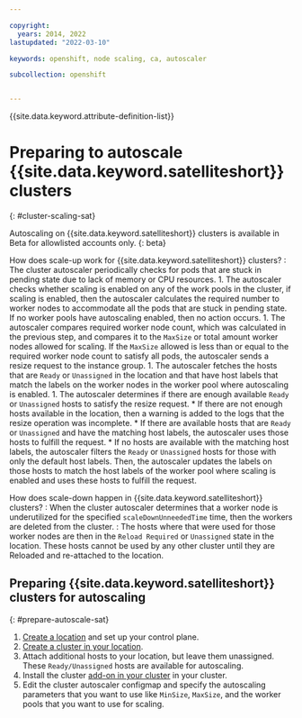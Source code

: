 ```yaml
---

copyright: 
  years: 2014, 2022
lastupdated: "2022-03-10"

keywords: openshift, node scaling, ca, autoscaler

subcollection: openshift


---
```


{{site.data.keyword.attribute-definition-list}}

# Preparing to autoscale {{site.data.keyword.satelliteshort}} clusters
{: #cluster-scaling-sat}

Autoscaling on {{site.data.keyword.satelliteshort}} clusters is available in Beta for allowlisted accounts only.
{: beta}

How does scale-up work for {{site.data.keyword.satelliteshort}} clusters?
:   The cluster autoscaler periodically checks for pods that are stuck in pending state due to lack of memory or CPU resources. 
    1. The autoscaler checks whether scaling is enabled on any of the work pools in the cluster, if scaling is enabled, then the autoscaler calculates the required number to worker nodes to accommodate all the pods that are stuck in pending state. If no worker pools have autoscaling enabled, then no action occurs.
    1. The autoscaler compares required worker node count, which was calculated in the previous step, and compares it to the `MaxSize` or total amount worker nodes allowed for scaling. If the `MaxSize` allowed is less than or equal to the required worker node count to satisfy all pods, the autoscaler sends a resize request to the instance group.
    1. The autoscaler fetches the hosts that are `Ready` or `Unassigned` in the location and that have host labels that match the labels on the worker nodes in the worker pool where autoscaling is enabled. 
    1. The autoscaler determines if there are enough available `Ready` or `Unassigned` hosts to satisfy the resize request. 
        * If there are not enough hosts available in the location, then a warning is added to the logs that the resize operation was incomplete.
        * If there are available hosts that are `Ready` or `Unassigned` and have the matching host labels, the autoscaler uses those hosts to fulfill the request.
        * If no hosts are available with the matching host labels, the autoscaler filters the `Ready` or `Unassigned` hosts for those with only the default host labels. Then, the autoscaler updates the labels on those hosts to match the host labels of the worker pool where scaling is enabled and uses these hosts to fulfill the request.

How does scale-down happen in {{site.data.keyword.satelliteshort}} clusters?
:   When the cluster autoscaler determines that a worker node is underutilized for the specified `scaleDownUnneededTime` time, then the workers are deleted from the cluster.
:   The hosts where that were used for those worker nodes are then in the `Reload Required` or `Unassigned` state in the location. These hosts cannot be used by any other cluster until they are Reloaded and re-attached to the location.


## Preparing {{site.data.keyword.satelliteshort}} clusters for autoscaling
{: #prepare-autoscale-sat}

1. [Create a location](/docs/satellite?topic=satellite-locations) and set up your control plane.
1. [Create a cluster in your location](/docs/openshift?topic=openshift-satellite-clusters).
1. Attach additional hosts to your location, but leave them unassigned. These `Ready/Unassigned` hosts are available for autoscaling.
1. Install the cluster [add-on in your cluster](/docs/containers?topic=containers-cluster-scaling-install-addon) in your cluster.
1. Edit the cluster autoscaler configmap and specify the autoscaling parameters that you want to use like `MinSize`, `MaxSize`, and the worker pools that you want to use for scaling.


